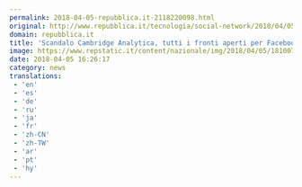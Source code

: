 ```yaml
---
permalink: 2018-04-05-repubblica.it-2118220098.html
original: http://www.repubblica.it/tecnologia/social-network/2018/04/05/news/scandalo_cambridge_analytica_tutti_i_fronti_aperti_dall_europa_all_italia-193084531/?rss
domain: repubblica.it
title: 'Scandalo Cambridge Analytica, tutti i fronti aperti per Facebook dall''Europa all''Italia'
image: https://www.repstatic.it/content/nazionale/img/2018/04/05/181007438-412f6408-fbf5-46bb-8155-b499dbacb0da.jpg
date: 2018-04-05 16:26:17
category: news
translations: 
 - 'en'
 - 'es'
 - 'de'
 - 'ru'
 - 'ja'
 - 'fr'
 - 'zh-CN'
 - 'zh-TW'
 - 'ar'
 - 'pt'
 - 'hy'
---
```


